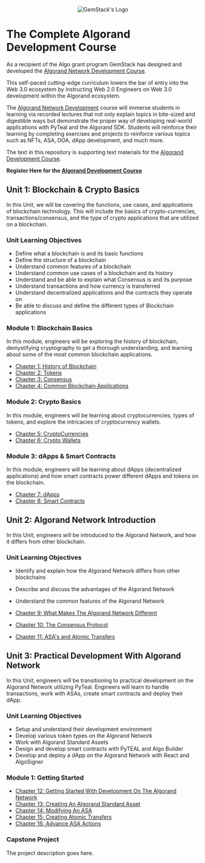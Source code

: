 <p align="center">
  <img
  src="https://camo.githubusercontent.com/e4ac909b3da508a9e5f8f5276359dd0d8a484a30dc58daf2b29755d87aa09b57/68747470733a2f2f67656d737461636b2e696f2f7374617469632f31626135356364376237663639393165633965646262386331343332323533342f30656261302f6c6f676f5f7072696d6172795f737461636b65642e61766966"
  alt="GemStack's Logo"
  />
</p>

# The Complete Algorand Development Course

As a recipient of the Algo grant program GemStack has designed and developed the [Algorand Network Development Course](https://www.gemstack.academy/p/algorand-course).

This self-paced cutting-edge curriculum lowers the bar of entry into the Web 3.0 ecosystem by instructing Web 2.0 Engineers on Web 3.0 development within the Algorand ecosystem.

The [Algorand Network Development](https://www.gemstack.academy/p/algorand-course) course will immerse students in learning via recorded lectures that not only explain topics in bite-sized and digestible ways but demonstrate the proper way of developing real-world applications with PyTeal and the Algorand SDK. Students will reinforce their learning by completing exercises and projects to reinforce various topics such as NFTs, ASA, DOA, dApp development, and much more.

The text in this repository is supporting text materials for the [Algorand Development Course](https://www.gemstack.academy/p/algorand-course).

**Register Here for the [Algorand Development Course](https://www.gemstack.academy/p/algorand-course)**

## Unit 1: Blockchain & Crypto Basics
In this Unit, we will be covering the functions, use cases, and applications of blockchain technology. This will include the basics of crypto-currencies, transactions/consensus, and the type of crypto applications that are utilized on a blockchain.

### Unit Learning Objectives

* Define what a blockchain is and its basic functions
* Define the structure of a blockchain
* Understand common features of a blockchain
* Understand common use cases of a blockchain and its history
* Understand and be able to explain what Consensus is and its purpose
* Understand transactions and how currency is transferred
* Understand decentralized applications and the contracts they operate on
* Be able to discuss and define the different types of Blockchain applications

### Module 1: Blockchain Basics

In this module, engineers will be exploring the history of blockchain, demystifying cryptography to get a thorough understanding, and learning about some of the most common blockchain applications.

* [Chapter 1: History of Blockchain](./ch-1-history-of-blockchain.md)
* [Chapter 2: Tokens](./ch-2-tokens.md)
* [Chapter 3: Consensus](./ch-3-consensus.md)
* [Chapter 4: Common Blockchain Applications](./ch-4-common-blockchain-applications.md)

### Module 2: Crypto Basics

In this module, engineers will be learning about cryptocurrencies, types of tokens, and explore the intricacies of cryptocurrency wallets.

* [Chapter 5: CryptoCurrencies](./ch-5-cryptocurrency.md)
* [Chapter 6: Crypto Wallets](./ch-6-crypto-wallets.md)

### Module 3: dApps & Smart Contracts

In this module, engineers will be learning about dApps (decentralized applications) and how smart contracts power different dApps and tokens on the blockchain.

* [Chapter 7: dApps](./ch-7-dapps.md)
* [Chapter 8: Smart Contracts](./ch-8-smart-contracts.md)

## Unit 2: Algorand Network Introduction

In this Unit, engineers will be introduced to the Algorand Network, and how it differs from other blockchain.

### Unit Learning Objectives

* Identify and explain how the Algorand Network differs from other blockchains
* Describe and discuss the advantages of the Algorand Network
* Understand the common features of the Algorand Network

* [Chapter 9: What Makes The Algorand Network Different](./ch-1-what-makes-algorand-different.md)
* [Chapter 10: The Consensus Protocol](./ch-2-consensus-protocol.md)
* [Chapter 11: ASA's and Atomic Transfers](./ch-3-asas-and-atomic-transfers.md)

## Unit 3: Practical Development With Algorand Network

In this Unit, engineers will be transitioning to practical development on the Algorand Network utilizing PyTeal. Engineers will learn to handle transactions, work with ASAs, create smart contracts and deploy their dApp.

### Unit Learning Objectives

* Setup and understand their development environment
* Develop various token types on the Algorand Network
* Work with Algorand Standard Assets
* Design and develop smart contracts with PyTEAL and Algo Builder
* Develop and deploy a dApp on the Algorand Network with React and AlgoSigner

### Module 1: Getting Started

* [Chapter 12: Getting Started With Development On The Algorand Network](./ch-12-getting-started-with-development-on-the-algorand-network/README.md)
* [Chapter 13: Creating An Algorand Standard Asset](./ch-13-creating-an-algorand-standard-asset/README.md)
* [Chapter 14: Modifying An ASA](./ch-14-modifying-an-asa/README.md)
* [Chapter 15: Creating Atomic Transfers](./ch-15-creating-atomic-transfers/README.md)
* [Chapter 16: Advance ASA Actions](./ch-16-advance-asa-transactions/README.md)

### Capstone Project

The project description goes here.
